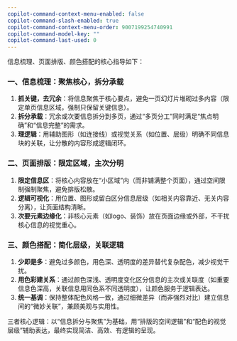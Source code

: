 ```yaml
---
copilot-command-context-menu-enabled: false
copilot-command-slash-enabled: true
copilot-command-context-menu-order: 9007199254740991
copilot-command-model-key: ""
copilot-command-last-used: 0
---
```

信息梳理、页面排版、颜色搭配的核心指导如下：


### 一、信息梳理：聚焦核心，拆分承载  
1. **抓关键，去冗余**：将信息聚焦于核心要点，避免一页幻灯片堆砌过多内容（限定单页信息区域，强制只保留关键信息）。  
2. **拆分承载**：冗余或次要信息拆分到多页，通过“多页分工”同时满足“焦点明确”和“信息完整”的需求。  
3. **理逻辑**：用辅助图形（如连接线）或视觉关系（如位置、层级）明确不同信息块的关联，让分散的内容形成逻辑闭环。  


### 二、页面排版：限定区域，主次分明  
1. **限定信息区**：将核心内容放在“小区域”内（而非铺满整个页面），通过空间限制强制聚焦，避免排版松散。  
2. **逻辑可视化**：用位置、图形或留白区分信息层级（如相关内容靠近、无关内容分离），让页面结构清晰。  
3. **次要元素边缘化**：非核心元素（如logo、装饰）放在页面边缘或外部，不干扰核心信息的视觉重心。  


### 三、颜色搭配：简化层级，关联逻辑  
1. **少即是多**：避免过多颜色，用色深、透明度的差异替代复杂配色，减少视觉干扰。  
2. **用色彩建关系**：通过颜色深浅、透明度变化区分信息的主次或关联度（如重要信息色深高，关联信息用同色系不同透明度），让颜色服务于逻辑表达。  
3. **统一基调**：保持整体配色风格一致，通过细微差异（而非强烈对比）建立信息间的“微妙关联”，兼顾美观与实用性。  


三者核心逻辑：以“信息拆分与聚焦”为基础，用“排版的空间逻辑”和“配色的视觉层级”辅助表达，最终实现简洁、高效、有逻辑的呈现。